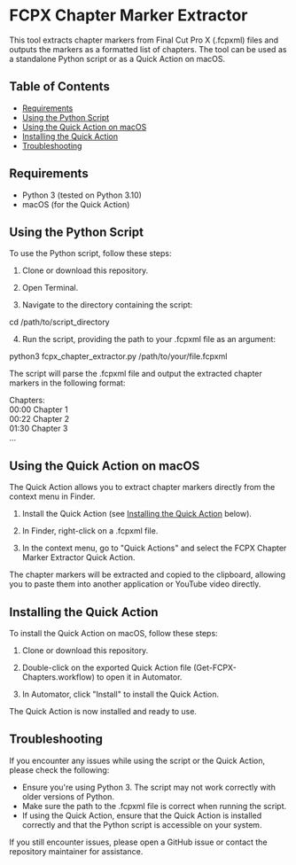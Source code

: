 # FCPX Chapter Marker Extractor

This tool extracts chapter markers from Final Cut Pro X (.fcpxml) files and outputs the markers as a formatted list of chapters. The tool can be used as a standalone Python script or as a Quick Action on macOS.

## Table of Contents

- [Requirements](#requirements)
- [Using the Python Script](#using-the-python-script)
- [Using the Quick Action on macOS](#using-the-quick-action-on-macos)
- [Installing the Quick Action](#installing-the-quick-action)
- [Troubleshooting](#troubleshooting)

## Requirements

- Python 3 (tested on Python 3.10)
- macOS (for the Quick Action)

## Using the Python Script

To use the Python script, follow these steps:

1. Clone or download this repository.

2. Open Terminal.

3. Navigate to the directory containing the script:

cd /path/to/script_directory

4. Run the script, providing the path to your .fcpxml file as an argument:

python3 fcpx_chapter_extractor.py /path/to/your/file.fcpxml

The script will parse the .fcpxml file and output the extracted chapter markers in the following format:

Chapters:  
00:00 Chapter 1   
00:22 Chapter 2   
01:30 Chapter 3   
...

## Using the Quick Action on macOS

The Quick Action allows you to extract chapter markers directly from the context menu in Finder.

1. Install the Quick Action (see [Installing the Quick Action](#installing-the-quick-action) below).

2. In Finder, right-click on a .fcpxml file.

3. In the context menu, go to "Quick Actions" and select the FCPX Chapter Marker Extractor Quick Action.

The chapter markers will be extracted and copied to the clipboard, allowing you to paste them into another application or YouTube video directly.

## Installing the Quick Action

To install the Quick Action on macOS, follow these steps:

1. Clone or download this repository.

2. Double-click on the exported Quick Action file (Get-FCPX-Chapters.workflow) to open it in Automator.

3. In Automator, click "Install" to install the Quick Action.

The Quick Action is now installed and ready to use.

## Troubleshooting

If you encounter any issues while using the script or the Quick Action, please check the following:

- Ensure you're using Python 3. The script may not work correctly with older versions of Python.
- Make sure the path to the .fcpxml file is correct when running the script.
- If using the Quick Action, ensure that the Quick Action is installed correctly and that the Python script is accessible on your system.

If you still encounter issues, please open a GitHub issue or contact the repository maintainer for assistance.
